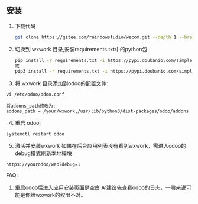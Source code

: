## 安装
1. 下载代码
    ```bash
    git clone https://gitee.com/rainbowstudio/wecom.git --depth 1 --branch 14.0 --single-branch wxwork 
    ```
2. 切换到 wxwork 目录,安装requirements.txt中的python包
    ```bash
    pip install -r requirements.txt -i https://pypi.doubanio.com/simple
   或
   pip3 install -r requirements.txt -i https://pypi.doubanio.com/simple
    ```
3. 将 wxwork 目录添加到odoo的配置文件:
  ````
  vi /etc/odoo/odoo.conf
  
  将addons_path修改为:
  addons_path = /your/wxwork,/usr/lib/python3/dist-packages/odoo/addons

  ````

4. 重启 odoo:
````
systemctl restart odoo
````

5. 激活并安装wxwork
如果在后台应用列表没有看到wxwork，需进入odoo的debug模式刷新本地模块
````
https://yourodoo/web?debug=1
````

FAQ:

1. 重启odoo后进入应用安装页面是空白
  A:建议先查看odoo的日志，一般来说可能是你给wxwork的权限不对。